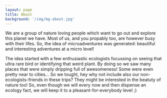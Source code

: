 ```yaml
---
layout: page
title: About
background: '/img/bg-about.jpg'
---
```


 We are a group of nature loving people which want to go out and explore this planet we have. Most of us, and you propably too, are however busy with their lifes. So, the idea of microadventures was generated: beautiful and  interesting adventures at a micro level!

The idea started with a few enthusiastic ecologists focussing on seeing that ultra rare bird or identifying that weird plant. By doing so we saw many places that were simply dripping full of awesomeness! Some were even pretty near to cities... So we tought, hey why not include also our non-ecologists-friends in these trips? They might be interested in the beatuty of nature too! So, even though we will every now and then dispense an ecology fact, we will keep it to a pleasant-for-everybody level ;)